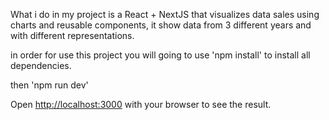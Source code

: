 What i do in my project is a React + NextJS that visualizes data sales using charts and reusable components, it show data from 3 different years and with different representations.

in order for use this project you will going to use 'npm install' to install all dependencies.

then 'npm run dev'

Open [http://localhost:3000](http://localhost:3000) with your browser to see the result.

